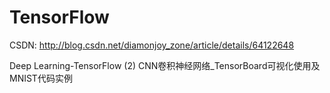 # TensorFlow
CSDN: http://blog.csdn.net/diamonjoy_zone/article/details/64122648

Deep Learning-TensorFlow (2) CNN卷积神经网络_TensorBoard可视化使用及MNIST代码实例

